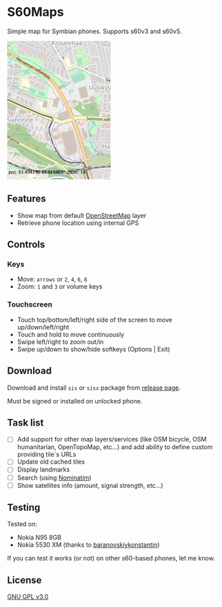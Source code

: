 # S60Maps

Simple map for Symbian phones. Supports s60v3 and s60v5.

![](images/moving_animation.gif)

## Features
* Show map from default [OpenStreetMap](https://www.openstreetmap.org/) layer
* Retrieve phone location using internal GPS

## Controls

### Keys
* Move: `arrows` or `2`, `4`, `6`, `8`
* Zoom: `1` and `3` or volume keys

### Touchscreen
* Touch top/bottom/left/right side of the screen
to move up/down/left/right
* Touch and hold to move continuously
* Swipe left/right to zoom out/in
* Swipe up/down to show/hide softkeys (Options | Exit)

## Download
Download and install `sis` or `sisx` package from [release page](../../../releases/latest/).

Must be signed or installed on unlocked phone.

## Task list
- [ ] Add support for other map layers/services (like OSM bicycle, OSM humanitarian, OpenTopoMap, etc...) and add ability to define custom providing tile\`s URLs
- [ ] Update old cached tiles
- [ ] Display landmarks
- [ ] Search (using [Nominatim](https://nominatim.openstreetmap.org/))
- [ ] Show satellites info (amount, signal strength, etc...)

## Testing
Tested on:
* Nokia N95 8GB
* Nokia 5530 XM (thanks to [baranovskiykonstantin](https://github.com/baranovskiykonstantin))

If you can test it works (or not) on other s60-based phones, let me know.

## License
[GNU GPL v3.0](/LICENSE.txt)
